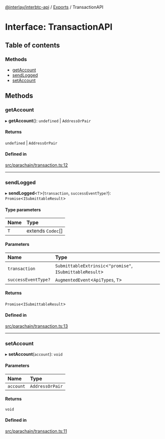 [@interlay/interbtc-api](/README.md) / [Exports](/modules.md) / TransactionAPI

# Interface: TransactionAPI

## Table of contents

### Methods

- [getAccount](/interfaces/TransactionAPI.md#getaccount)
- [sendLogged](/interfaces/TransactionAPI.md#sendlogged)
- [setAccount](/interfaces/TransactionAPI.md#setaccount)

## Methods

### <a id="getaccount" name="getaccount"></a> getAccount

▸ **getAccount**(): `undefined` \| `AddressOrPair`

#### Returns

`undefined` \| `AddressOrPair`

#### Defined in

[src/parachain/transaction.ts:12](https://github.com/interlay/interbtc-api/blob/b81f698/src/parachain/transaction.ts#L12)

___

### <a id="sendlogged" name="sendlogged"></a> sendLogged

▸ **sendLogged**<`T`\>(`transaction`, `successEventType?`): `Promise`<`ISubmittableResult`\>

#### Type parameters

| Name | Type |
| :------ | :------ |
| `T` | extends `Codec`[] |

#### Parameters

| Name | Type |
| :------ | :------ |
| `transaction` | `SubmittableExtrinsic`<``"promise"``, `ISubmittableResult`\> |
| `successEventType?` | `AugmentedEvent`<`ApiTypes`, `T`\> |

#### Returns

`Promise`<`ISubmittableResult`\>

#### Defined in

[src/parachain/transaction.ts:13](https://github.com/interlay/interbtc-api/blob/b81f698/src/parachain/transaction.ts#L13)

___

### <a id="setaccount" name="setaccount"></a> setAccount

▸ **setAccount**(`account`): `void`

#### Parameters

| Name | Type |
| :------ | :------ |
| `account` | `AddressOrPair` |

#### Returns

`void`

#### Defined in

[src/parachain/transaction.ts:11](https://github.com/interlay/interbtc-api/blob/b81f698/src/parachain/transaction.ts#L11)
